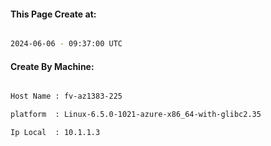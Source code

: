 
   
#### This Page Create at:

```bash

2024-06-06 - 09:37:00 UTC

```

#### Create By Machine:

```bash

Host Name : fv-az1383-225

platform  : Linux-6.5.0-1021-azure-x86_64-with-glibc2.35

Ip Local  : 10.1.1.3

```

